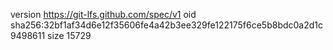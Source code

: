 version https://git-lfs.github.com/spec/v1
oid sha256:32bf1af34d6e12f35606fe4a42b3ee329fe122175f6ce5b8bdc0a2d1c9498611
size 15729
